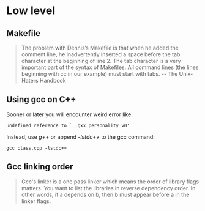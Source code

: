 # Low level

## Makefile

> The problem with Dennis’s Makefile is that when he added the comment line, he inadvertently inserted a space before the tab character at the beginning of line 2. The tab character is a very important part of the syntax of Makefiles. All command lines (the lines beginning with cc in our example) must start with tabs. -- The Unix-Haters Handbook

## Using gcc on C++

Sooner or later you will encounter weird error like:

    undefined reference to `__gxx_personality_v0'

Instead, use *g++* or append *-lstdc++* to the gcc command:

    gcc class.cpp -lstdc++

## Gcc linking order

> Gcc's linker is a one pass linker which means the order of library flags matters. You want to list the libraries in reverse dependency order. In other words, if a depends on b, then b must appear before a in the linker flags.

